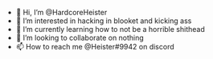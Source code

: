 - 👋 Hi, I’m @HardcoreHeister
- 👀 I’m interested in hacking in blooket and kicking ass
- 🌱 I’m currently learning how to not be a horrible shithead
- 💞️ I’m looking to collaborate on nothing
- 📫 How to reach me @Heister#9942 on discord

<!---
HardcoreHeister/HardcoreHeister is a ✨ special ✨ repository because its `README.md` (this file) appears on your GitHub profile.
You can click the Preview link to take a look at your changes.
--->
